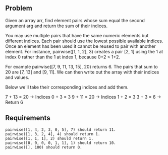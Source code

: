 ## Problem

Given an array arr, find element pairs whose sum equal the second argument arg and return the sum of their indices.

You may use multiple pairs that have the same numeric elements but different indices. Each pair should use the lowest possible available indices. Once an element has been used it cannot be reused to pair with another element. For instance, pairwise([1, 1, 2], 3) creates a pair [2, 1] using the 1 at index 0 rather than the 1 at index 1, because 0+2 < 1+2.


For example pairwise([7, 9, 11, 13, 15], 20) returns 6. The pairs that sum to 20 are [7, 13] and [9, 11]. We can then write out the array with their indices and values.

Below we'll take their corresponding indices and add them.

7 + 13 = 20 → Indices 0 + 3 = 3
9 + 11 = 20 → Indices 1 + 2 = 3
3 + 3 = 6 → Return 6

## Requirements
```
pairwise([1, 4, 2, 3, 0, 5], 7) should return 11.
pairwise([1, 3, 2, 4], 4) should return 1.
pairwise([1, 1, 1], 2) should return 1.
pairwise([0, 0, 0, 0, 1, 1], 1) should return 10.
pairwise([], 100) should return 0.
```
